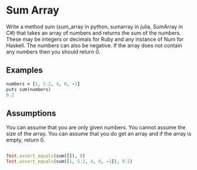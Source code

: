 # Sum Array

Write a method sum (sum_array in python, sumarray in julia, SumArray in C#) that takes an array of numbers and returns the sum of the numbers. These may be integers or decimals for Ruby and any instance of Num for Haskell. The numbers can also be negative. If the array does not contain any numbers then you should return 0.

## Examples

```ruby
numbers = [1, 5.2, 4, 0, -1]
puts sum(numbers)
9.2
```

## Assumptions

You can assume that you are only given numbers.
You cannot assume the size of the array.
You can assume that you do get an array and if the array is empty, return 0.


```ruby

Test.assert_equals(sum([]), 0)
Test.assert_equals(sum([1, 5.2, 4, 0, -1]), 9.2)

```